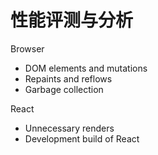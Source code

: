 # 性能评测与分析

Browser

- DOM elements and mutations
- Repaints and reflows
- Garbage collection

React

- Unnecessary renders
- Development build of React
